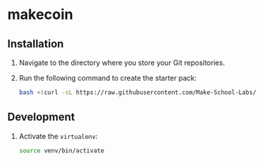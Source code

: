 # makecoin

## Installation

1. Navigate to the directory where you store your Git repositories.
1. Run the following command to create the starter pack:

    ```bash
    bash <(curl -sL https://raw.githubusercontent.com/Make-School-Labs/makecoin/master/install.sh)
    ```

## Development

1. Activate the `virtualenv`:

    ```bash
    source venv/bin/activate
    ```
